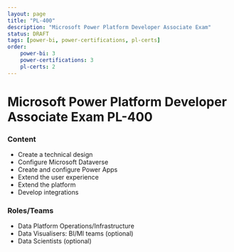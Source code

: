 ```yaml
---
layout: page
title: "PL-400"
description: "Microsoft Power Platform Developer Associate Exam"
status: DRAFT
tags: [power-bi, power-certifications, pl-certs]
order: 
    power-bi: 3
    power-certifications: 3
    pl-certs: 2
---
```

# Microsoft Power Platform Developer Associate Exam PL-400  
  
### Content  
  
- Create a technical design
- Configure Microsoft Dataverse
- Create and configure Power Apps
- Extend the user experience
- Extend the platform
- Develop integrations 
  
### Roles/Teams  
  
- Data Platform Operations/Infrastructure  
- Data Visualisers: BI/MI teams (optional)
- Data Scientists (optional)